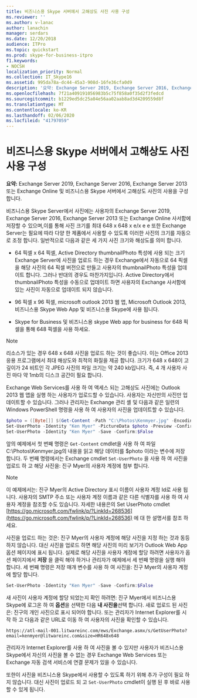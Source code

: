 ```yaml
---
title: 비즈니스용 Skype 서버에서 고해상도 사진 사용 구성
ms.reviewer: ''
ms.author: v-lanac
author: lanachin
manager: serdars
ms.date: 12/20/2018
audience: ITPro
ms.topic: quickstart
ms.prod: skype-for-business-itpro
f1.keywords:
- NOCSH
localization_priority: Normal
ms.collection: IT_Skype16
ms.assetid: 995da78a-dc44-45a3-908d-16fe36cfa0d9
description: '요약: Exchange Server 2019, Exchange Server 2016, Exchange Server 2013 또는 Exchange Online 및 비즈니스용 Skype 서버에서 고해상도 사진의 사용을 구성 합니다.'
ms.openlocfilehash: 7f21a409191056983b5c75f858a0f35d2f3fedcd
ms.sourcegitcommit: b1229ed5dc25a04e56aa02aab8ad3d4209559d8f
ms.translationtype: MT
ms.contentlocale: ko-KR
ms.lasthandoff: 02/06/2020
ms.locfileid: "41797059"
---
```

# <a name="configure-the-use-of-high-resolution-photos-in-skype-for-business-server"></a>비즈니스용 Skype 서버에서 고해상도 사진 사용 구성
 
**요약:** Exchange Server 2019, Exchange Server 2016, Exchange Server 2013 또는 Exchange Online 및 비즈니스용 Skype 서버에서 고해상도 사진의 사용을 구성 합니다.
  
비즈니스용 Skype Server에서 사진에는 사용자의 Exchange Server 2019, Exchange Server 2016, Exchange Server 2013 또는 Exchange Online 사서함에 저장할 수 있으며,이를 통해 사진 크기를 최대 648 x 648 x e/x e e 또한 Exchange Server는 필요에 따라 다양 한 제품에서 사용할 수 있도록 이러한 사진의 크기를 자동으로 조정 합니다. 일반적으로 다음과 같은 세 가지 사진 크기와 해상도를 의미 합니다.
  
- 64 픽셀 x 64 픽셀, Active Directory thumbnailPhoto 특성에 사용 되는 크기 Exchange Server에 사진을 업로드 하는 경우 Exchange에서 자동으로 64 픽셀을 해당 사진의 64 픽셀 버전으로 만들고 사용자의 thumbnailPhoto 특성을 업데이트 합니다. 그러나 반대의 경우도 마찬가지입니다. Active Directory에서 thumbnailPhoto 특성을 수동으로 업데이트 하면 사용자의 Exchange 사서함에 있는 사진이 자동으로 업데이트 되지 않습니다.
    
- 96 픽셀 x 96 픽셀, microsoft outlook 2013 웹 앱, Microsoft Outlook 2013, 비즈니스용 Skype Web App 및 비즈니스용 Skype에 사용 됩니다.
    
- Skype for Business 및 비즈니스용 skype Web app for business for 648 픽셀을 통해 648 픽셀을 사용 하세요.
    
> [!NOTE]
> 리소스가 있는 경우 648 x 648 사진을 업로드 하는 것이 좋습니다. 이는 Office 2013 응용 프로그램에서 최대 해상도와 최적의 화질을 제공 합니다. 크기가 648 x 648이 고 깊이가 24 비트인 각 JPEG 사진의 파일 크기는 약 240 kb입니다. 즉, 4 개 사용자 사진 마다 약 1mb의 디스크 공간이 필요 합니다. 
  
Exchange Web Services를 사용 하 여 액세스 되는 고해상도 사진에는 Outlook 2013 웹 앱을 실행 하는 사용자가 업로드할 수 있습니다. 사용자는 자신만의 사진만 업데이트할 수 있습니다. 그러나 관리자는 Exchange 관리 셸 및 다음과 같은 일련의 Windows PowerShell 명령을 사용 하 여 사용자의 사진을 업데이트할 수 있습니다.
  
```powershell
$photo = ([Byte[]] $(Get-Content -Path "C:\Photos\Kenmyer.jpg" -Encoding Byte -ReadCount 0))
Set-UserPhoto -Identity "Ken Myer" -PictureData $photo -Preview -Confirm:$False
Set-UserPhoto -Identity "Ken Myer" -Save -Confirm:$False
```

앞의 예제에서 첫 번째 명령은 `Get-Content` cmdlet을 사용 하 여 파일 C:\Photos\Kenmyer.jpg의 내용을 읽고 해당 데이터를 $photo 이라는 변수에 저장 합니다. 두 번째 명령에서는 Exchange cmdlet `Set-UserPhoto` 을 사용 하 여 사진을 업로드 하 고 해당 사진을: 진구 Myer의 사용자 계정에 첨부 합니다.
  
> [!NOTE]
> 이 예제에서는: 진구 Myer의 Active Directory 표시 이름이 사용자 계정 Id로 사용 됩니다. 사용자의 SMTP 주소 또는 사용자 계정 이름과 같은 다른 식별자를 사용 하 여 사용자 계정을 참조할 수도 있습니다. 자세한 내용은의 Set UserPhoto cmdlet [https://go.microsoft.com/fwlink/p/?LinkId=268536](https://go.microsoft.com/fwlink/p/?LinkId=268536) 에 대 한 설명서를 참조 하세요.
  
사진을 업로드 하는 것은: 진구 Myer의 사용자 계정에 해당 사진을 지정 하는 것과 동등 하지 않습니다. 대신 사진을 업로드 하면 해당 사진의 미리 보기가 Outlook Web App 옵션 페이지에 표시 됩니다. 실제로 해당 사진을 사용자 계정에 할당 하려면 사용자가 옵션 페이지에서 **저장** 을 클릭 해야 하거나 관리자가 예제에서 세 번째 명령을 실행 해야 합니다. 세 번째 명령은 저장 매개 변수를 사용 하 여 사진을: 진구 Myer의 사용자 계정에 할당 합니다.
  
```powershell
Set-UserPhoto -Identity "Ken Myer" -Save -Confirm:$False
```

새 사진이 사용자 계정에 할당 되었는지 확인 하려면: 진구 Myer에서 비즈니스용 Skype에 로그온 하 여 **옵션**을 선택한 다음 **내 사진을**선택 합니다. 새로 업로드 된 사진은: 진구의 개인 사진으로 표시 되어야 합니다. 또는 관리자가 Internet Explorer를 시작 하 고 다음과 같은 URL로 이동 하 여 사용자의 사진을 확인할 수 있습니다.
  
```console
https://atl-mail-001.litwareinc.com/ews/Exchange.asmx/s/GetUserPhoto?email=kenmyer@litwareinc.com&size=HR648x648
```

관리자가 Internet Explorer를 사용 하 여 사진을 볼 수 있지만 사용자가 비즈니스용 Skype에서 자신의 사진을 볼 수 없는 경우 Exchange Web Services 또는 Exchange 자동 검색 서비스에 연결 문제가 있을 수 있습니다.
  
또한이 사진을 비즈니스용 Skype에서 사용할 수 있도록 하기 위해 추가 구성이 필요 하지 않습니다. 대신 사진이 업로드 되 고 `Set-UserPhoto` cmdlet이 실행 된 후 바로 사용할 수 있게 됩니다.
